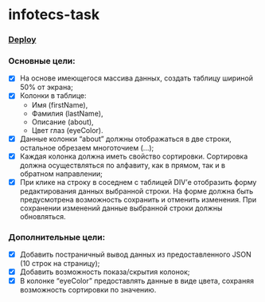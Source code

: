 # infotecs-task

### [Deploy](https://2pageniy.github.io/infotecs-task/)

### Основные цели: 
-	[x] На основе имеющегося массива данных, создать таблицу шириной 50% от экрана;
- [x]	Колонки в таблице: 
    +	Имя (firstName), 
    +	Фамилия (lastName), 
    +	Описание (about),
    +	Цвет глаз (eyeColor).
- [x]	Данные колонки “about” должны отображаться в две строки, остальное обрезаем многоточием (...);
- [x]	Каждая колонка должна иметь свойство сортировки. Сортировка должна осуществляться по алфавиту, как в прямом, так и в обратном направлении;
- [x]	При клике на строку в соседнем с таблицей DIV’е отобразить форму редактирования данных выбранной строки. На форме должна быть предусмотрена возможность сохранить и отменить изменения. При сохранении изменений данные выбранной строки должны обновляться.

### Дополнительные цели:
- [x]	Добавить постраничный вывод данных из предоставленного JSON (10 строк на страницу);
- [x]	Добавить возможность показа/скрытия колонок;
- [x]	В колонке “eyeColor” предоставлять данные в виде цвета, сохраняя возможность сортировки по значению.
